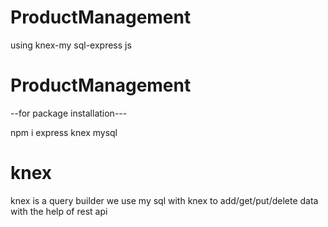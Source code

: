 # ProductManagement
using knex-my sql-express js
# ProductManagement

--for package installation---

npm i express knex mysql 


# knex 

knex is a query builder we use my sql with knex to add/get/put/delete data with the help of rest api 
